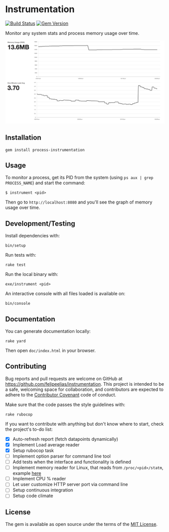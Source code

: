 # Instrumentation

[![Build Status](https://travis-ci.org/felipeelias/instrumentation.svg?branch=master)](https://travis-ci.org/felipeelias/instrumentation)
[![Gem Version](https://badge.fury.io/rb/erb-view.svg)](https://badge.fury.io/rb/erb-view)

Monitor any system stats and process memory usage over time.

![Example](https://github.com/felipeelias/instrumentation/blob/4d74af4a8ad0c97cc2940dec92399e54dbfd4d5e/example.gif "Example")

## Installation

```
gem install process-instrumentation
```

## Usage

To monitor a process, get its PID from the system (using `ps aux | grep PROCESS_NAME`) and start the command:

```
$ instrument <pid>
```

Then go to `http://localhost:8080` and you'll see the graph of memory usage over time.

## Development/Testing

Install dependencies with:

```
bin/setup
```

Run tests with:

```
rake test
```

Run the local binary with:

```
exe/instrument <pid>
```

An interactive console with all files loaded is available on:

```
bin/console
```

## Documentation

You can generate documentation locally:

```
rake yard
```

Then open `doc/index.html` in your browser.

## Contributing

Bug reports and pull requests are welcome on GitHub at https://github.com/felipeelias/instrumentation. This project is intended to be a safe, welcoming space for collaboration, and contributors are expected to adhere to the [Contributor Covenant](http://contributor-covenant.org) code of conduct.

Make sure that the code passes the style guidelines with:

```
rake rubocop
```

If you want to contribute with anything but don't know where to start, check the project's to-do list:

- [x] Auto-refresh report (fetch datapoints dynamically)
- [x] Implement Load average reader
- [x] Setup rubocop task
- [ ] Implement option parser for command line tool
- [ ] Add tests when the interface and functionality is defined
- [ ] Implement memory reader for Linux, that reads from `/proc/<pid>/statm`, example [here][linux-statm]
- [ ] Implement CPU % reader
- [ ] Let user customize HTTP server port via command line
- [ ] Setup continuous integration
- [ ] Setup code climate

## License

The gem is available as open source under the terms of the [MIT License](http://opensource.org/licenses/MIT).

[linux-statm]: https://gist.github.com/pvdb/6240788
